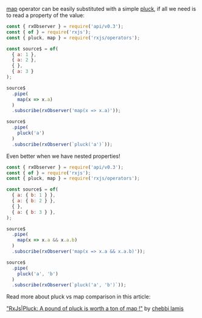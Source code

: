 <!--
name:		
title:		map vs pluck
pageTitle:	map vs pluck — RxJS operators comparison + marble diagram
desc:		Compare map operator to pluck in this interactive playground:
docsUrl:	
-->

[map](/rxjs/map/) operator can be easily substituted with a simple [pluck](/rxjs/pluck/), if all we need is to read a property of the value:

```js
const { rxObserver } = require('api/v0.3');
const { of } = require('rxjs');
const { pluck, map } = require('rxjs/operators');

const source$ = of(
  { a: 1 },
  { a: 2 },
  { },
  { a: 3 }
);

source$
  .pipe(
    map(x => x.a)
  )
  .subscribe(rxObserver('map(x => x.a)'));

source$
  .pipe(
    pluck('a')
  )
  .subscribe(rxObserver(`pluck('a')`));

```


Even better when we have nested properties!

```js
const { rxObserver } = require('api/v0.3');
const { of } = require('rxjs');
const { pluck, map } = require('rxjs/operators');

const source$ = of(
  { a: { b: 1 } },
  { a: { b: 2 } },
  { },
  { a: { b: 3 } },
);

source$
  .pipe(
    map(x => x.a && x.a.b)
  )
  .subscribe(rxObserver('map(x => x.a && x.a.b)'));

source$
  .pipe(
    pluck('a', 'b')
  )
  .subscribe(rxObserver(`pluck('a', 'b')`));

```




Read more about pluck vs map comparison in this article:

["RxJs|Pluck: A pound of pluck is worth a ton of map !"](https://medium.com/@chebbi.lamis/rxjs-pluck-a-pound-of-pluck-is-worth-a-ton-of-map-f7cc600db371) by [chebbi lamis](https://medium.com/@chebbi.lamis)